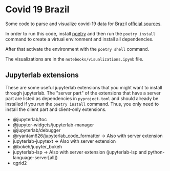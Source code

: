 # Covid 19 Brazil

Some code to parse and visualize covid-19 data for Brazil [official
sources](https://covid.saude.gov.br/).

In order to run this code, install [poetry](https://python-poetry.org/) and then
run the `poetry install` command to create a virtual environment and install all
dependencies.

After that activate the environment with the `poetry shell` command.

The visualizations are in the `notebooks/visualizations.ipynb` file.

## Jupyterlab extensions ##

These are some useful jupyterlab extensions that you might want to install
through jupyterlab. The "server part" of the extensions that have a server part
are listed as dependencies in `pyproject.toml` and should already be installed
if you run the `poetry install` command. Thus, you only need to install the
client part and client-only extensions.

- @jupyterlab/toc
- @jupyter-widgets/jupyterlab-manager
- @jupyterlab/debugger
- @ryantam626/jupyterlab_code_formatter  ->  Also with server extension
- jupyterlab-jupytext                    ->  Also with server extension
- @bokeh/jupyter_bokeh
- jupyterlab-lsp                         ->  Also with server extension (jupyterlab-lsp and python-language-server[all])
- qgrid2

